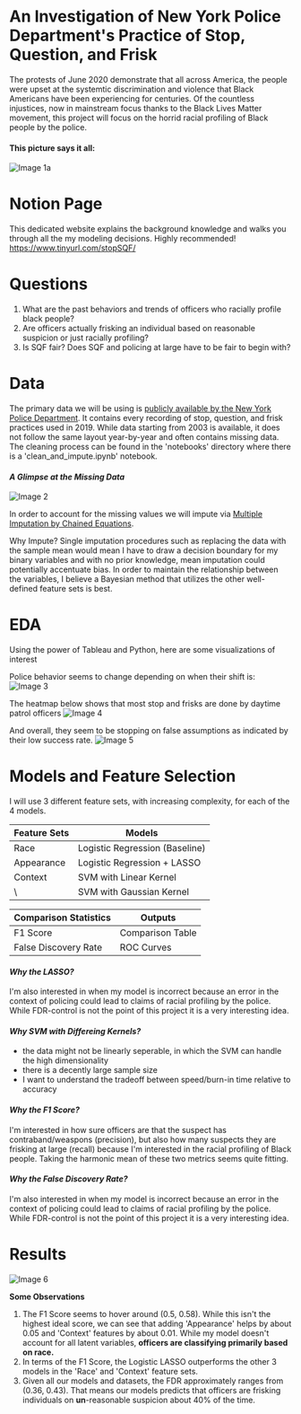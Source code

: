 # An Investigation of New York Police Department's Practice of Stop, Question, and Frisk

The protests of June 2020 demonstrate that all across America, the people were upset at the systemtic discrimination and violence that Black Americans have been experiencing for centuries. Of the countless injustices, now in mainstream focus thanks to the Black Lives Matter movement, this project will focus on the horrid racial profiling of Black people by the police.

#### This picture says it all:
![Image 1a](https://github.com/WinsonTruong/police/blob/master/images/frisk_v_arrest2.png)


# Notion Page
This dedicated website explains the background knowledge and walks you through all the my modeling decisions. Highly recommended!
https://www.tinyurl.com/stopSQF/

# Questions 
1. What are the past behaviors and trends of officers who racially profile black people?
2. Are officers actually frisking an individual based on reasonable suspicion or just racially profiling?
3. Is SQF fair? Does SQF and policing at large have to be fair to begin with?

# Data
The primary data we will be using is [publicly available by the New York Police Department](https://www1.nyc.gov/site/nypd/stats/reports-analysis/stopfrisk.page). It contains every recording of stop, question, and frisk practices used in 2019. While data starting from 2003 is available, it does not follow the same layout year-by-year and often contains missing data. The cleaning process can be found in the 'notebooks' directory where there is a 'clean_and_impute.ipynb' notebook.

#### _A Glimpse at the Missing Data_

![Image 2](https://github.com/WinsonTruong/police/blob/master/images/missing_data.png)

In order to account for the missing values we will impute via [Multiple Imputation by Chained Equations](https://www.ncbi.nlm.nih.gov/pmc/articles/PMC3074241/).

Why Impute? Single imputation procedures such as replacing the data with the sample mean would mean I have to draw a decision boundary for my binary variables and with no prior knowledge, mean imputation could potentially accentuate bias. In order to maintain the relationship between the variables, I believe a Bayesian method that utilizes the other well-defined feature sets is best.

# EDA
Using the power of Tableau and Python, here are some visualizations of interest

Police behavior seems to change depending on when their shift is:
![Image 3](https://github.com/WinsonTruong/police/blob/master/images/bronx_queens.png)

The heatmap below shows that most stop and frisks are done by daytime patrol officers
![Image 4](https://github.com/WinsonTruong/police/blob/master/images/police_rank.png)

And overall, they seem to be stopping on false assumptions as indicated by their low success rate.
![Image 5](https://github.com/WinsonTruong/police/blob/master/images/police_rank2.png)


# Models and Feature Selection

I will use 3 different feature sets, with increasing complexity, for each of the 4 models. 


**Feature Sets**      | **Models**
--------------------- | -------------
Race                  | Logistic Regression (Baseline)
Appearance            | Logistic Regression + LASSO
Context               | SVM with Linear Kernel
\                     | SVM with Gaussian Kernel

**Comparison Statistics** | **Outputs**
------------------------  | -------------
F1 Score                  | Comparison Table
False Discovery Rate      | ROC Curves

#### _Why the LASSO?_
I'm also interested in when my model is incorrect because an error in the context of policing could lead to claims of racial profiling by the police. While FDR-control is not the point of this project it is a very interesting idea.

#### _Why SVM with Differeing Kernels?_

- the data might not be linearly seperable, in which the SVM can handle the high dimensionality
- there is a decently large sample size
- I want to understand the tradeoff between speed/burn-in time relative to accuracy

#### _Why the F1 Score?_
I'm interested in how sure officers are that the suspect has contraband/weaspons (precision), but also how many suspects they are frisking at large (recall) because I'm interested in the racial profiling of Black people. Taking the harmonic mean of these two metrics seems quite fitting.

#### _Why the False Discovery Rate?_
I'm also interested in when my model is incorrect because an error in the context of policing could lead to claims of racial profiling by the police. While FDR-control is not the point of this project it is a very interesting idea.



# Results

![Image 6](https://github.com/WinsonTruong/police/blob/master/images/summary_metrics.png)

**Some Observations**
1. The F1 Score seems to hover around (0.5, 0.58). While this isn't the highest ideal score, we can see that adding 'Appearance' helps by about 0.05 and 'Context' features by about 0.01. While my model doesn't account for all latent variables, **officers are classifying primarily based on race.**
2. In terms of the F1 Score, the Logistic LASSO outperforms the other 3 models in the 'Race' and 'Context' feature sets.
3. Given all our models and datasets, the FDR approximately ranges from (0.36,  0.43). That means our models predicts that officers are frisking individuals on **un**-reasonable suspicion about 40% of the time.

